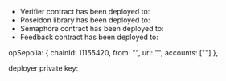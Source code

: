 - Verifier contract has been deployed to:
- Poseidon library has been deployed to:
- Semaphore contract has been deployed to:
- Feedback contract has been deployed to:

opSepolia: {
chainId: 11155420,
from: "",
url: "",
accounts: [""]
},

deployer private key:
